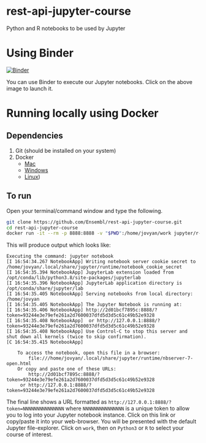 # rest-api-jupyter-course
Python and R notebooks to be used by Jupyter

# Using Binder

[![Binder](https://mybinder.org/badge_logo.svg)](https://mybinder.org/v2/gh/Ensembl/rest-api-jupyter-course/master)

You can use Binder to execute our Jupyter notebooks. Click on the above image to launch it.

# Running locally using Docker

## Dependencies

1. Git (should be installed on your system)
2. Docker 
    - [Mac](https://docs.docker.com/docker-for-mac/install/)
    - [Windows](https://docs.docker.com/docker-for-windows/)
    - [Linux](https://docs.docker.com/engine/install/))

## To run

Open your terminal/command window and type the following.

```bash
git clone https://github.com/Ensembl/rest-api-jupyter-course.git
cd rest-api-jupyter-course
docker run -it --rm -p 8888:8888 -v "$PWD":/home/jovyan/work jupyter/r-notebook
```

This will produce output which looks like:

```
Executing the command: jupyter notebook
[I 16:54:34.267 NotebookApp] Writing notebook server cookie secret to /home/jovyan/.local/share/jupyter/runtime/notebook_cookie_secret
[I 16:54:35.394 NotebookApp] JupyterLab extension loaded from /opt/conda/lib/python3.8/site-packages/jupyterlab
[I 16:54:35.396 NotebookApp] JupyterLab application directory is /opt/conda/share/jupyter/lab
[I 16:54:35.405 NotebookApp] Serving notebooks from local directory: /home/jovyan
[I 16:54:35.405 NotebookApp] The Jupyter Notebook is running at:
[I 16:54:35.406 NotebookApp] http://2d01bcf7895c:8888/?token=93244e3e79efe261a2d7600037dfd5d3d5c61c49b52e9328
[I 16:54:35.408 NotebookApp]  or http://127.0.0.1:8888/?token=93244e3e79efe261a2d7600037dfd5d3d5c61c49b52e9328
[I 16:54:35.408 NotebookApp] Use Control-C to stop this server and shut down all kernels (twice to skip confirmation).
[C 16:54:35.415 NotebookApp]

    To access the notebook, open this file in a browser:
        file:///home/jovyan/.local/share/jupyter/runtime/nbserver-7-open.html
    Or copy and paste one of these URLs:
        http://2d01bcf7895c:8888/?token=93244e3e79efe261a2d7600037dfd5d3d5c61c49b52e9328
     or http://127.0.0.1:8888/?token=93244e3e79efe261a2d7600037dfd5d3d5c61c49b52e9328
```

The final line shows a URL formatted as `http://127.0.0.1:8888/?token=NNNNNNNNNNNNNNN` where `NNNNNNNNNNNNNNN` is a unique token to allow you to log into your Jupyter notebook instance. Click on this link or copy/paste it into your web-browser. You will be presented with the default Jupyter file-explorer. Click on `work`, then on `Python3` or `R` to select your course of interest.
